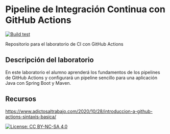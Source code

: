 # Pipeline de Integración Continua con GitHub Actions

[![Build test](https://github.com/ETSISI-EMS/ems2023_lab_1_3_ci_github_actions-AlvFernandez/actions/workflows/main.yml/badge.svg)](https://github.com/ETSISI-EMS/ems2023_lab_1_3_ci_github_actions-AlvFernandez/actions/workflows/main.yml)

Repositorio para el laboratorio de CI con GitHub Actions

## Descripción del laboratorio

En este laboratorio el alumno aprenderá los fundamentos de los pipelines de GitHub Actions y configurará un pipeline
sencillo para una aplicación Java con Spring Boot y Maven. 

## Recursos
https://www.adictosaltrabajo.com/2020/10/28/introduccion-a-github-actions-sintaxis-basica/

[![License: CC BY-NC-SA 4.0](https://img.shields.io/badge/License-CC_BY--NC--SA_4.0-lightgrey.svg)](https://creativecommons.org/licenses/by-nc-sa/4.0/)
